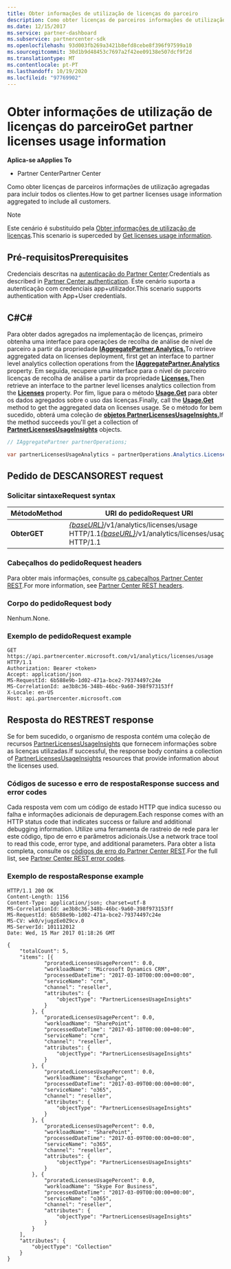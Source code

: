 ```yaml
---
title: Obter informações de utilização de licenças do parceiro
description: Como obter licenças de parceiros informações de utilização agregadas para incluir todos os clientes.
ms.date: 12/15/2017
ms.service: partner-dashboard
ms.subservice: partnercenter-sdk
ms.openlocfilehash: 93d003fb269a3421b8efd8cebe8f396f97599a10
ms.sourcegitcommit: 30d1b9d48453c7697a2f42ee09138e507dcf9f2d
ms.translationtype: MT
ms.contentlocale: pt-PT
ms.lasthandoff: 10/19/2020
ms.locfileid: "97769902"
---
```

# <a name="get-partner-licenses-usage-information"></a><span data-ttu-id="c9a6d-103">Obter informações de utilização de licenças do parceiro</span><span class="sxs-lookup"><span data-stu-id="c9a6d-103">Get partner licenses usage information</span></span>

<span data-ttu-id="c9a6d-104">**Aplica-se a**</span><span class="sxs-lookup"><span data-stu-id="c9a6d-104">**Applies To**</span></span>

- <span data-ttu-id="c9a6d-105">Partner Center</span><span class="sxs-lookup"><span data-stu-id="c9a6d-105">Partner Center</span></span>

<span data-ttu-id="c9a6d-106">Como obter licenças de parceiros informações de utilização agregadas para incluir todos os clientes.</span><span class="sxs-lookup"><span data-stu-id="c9a6d-106">How to get partner licenses usage information aggregated to include all customers.</span></span>

> [!NOTE]
> <span data-ttu-id="c9a6d-107">Este cenário é substituído pela [Obter informações de utilização de licenças](get-licenses-usage-information.md).</span><span class="sxs-lookup"><span data-stu-id="c9a6d-107">This scenario is superceded by [Get licenses usage information](get-licenses-usage-information.md).</span></span>

## <a name="prerequisites"></a><span data-ttu-id="c9a6d-108">Pré-requisitos</span><span class="sxs-lookup"><span data-stu-id="c9a6d-108">Prerequisites</span></span>

<span data-ttu-id="c9a6d-109">Credenciais descritas na [autenticação do Partner Center](partner-center-authentication.md).</span><span class="sxs-lookup"><span data-stu-id="c9a6d-109">Credentials as described in [Partner Center authentication](partner-center-authentication.md).</span></span> <span data-ttu-id="c9a6d-110">Este cenário suporta a autenticação com credenciais app+utilizador.</span><span class="sxs-lookup"><span data-stu-id="c9a6d-110">This scenario supports authentication with App+User credentials.</span></span>

## <a name="c"></a><span data-ttu-id="c9a6d-111">C\#</span><span class="sxs-lookup"><span data-stu-id="c9a6d-111">C\#</span></span>

<span data-ttu-id="c9a6d-112">Para obter dados agregados na implementação de licenças, primeiro obtenha uma interface para operações de recolha de análise de nível de parceiro a partir da propriedade [**IAggregatePartner.Analytics.**](/dotnet/api/microsoft.store.partnercenter.ipartner.analytics)</span><span class="sxs-lookup"><span data-stu-id="c9a6d-112">To retrieve aggregated data on licenses deployment, first get an interface to partner level analytics collection operations from the [**IAggregatePartner.Analytics**](/dotnet/api/microsoft.store.partnercenter.ipartner.analytics) property.</span></span> <span data-ttu-id="c9a6d-113">Em seguida, recupere uma interface para o nível de parceiro licenças de recolha de análise a partir da propriedade [**Licenses.**](/dotnet/api/microsoft.store.partnercenter.analytics.ipartneranalyticscollection.licenses)</span><span class="sxs-lookup"><span data-stu-id="c9a6d-113">Then retrieve an interface to the partner level licenses analytics collection from the [**Licenses**](/dotnet/api/microsoft.store.partnercenter.analytics.ipartneranalyticscollection.licenses) property.</span></span> <span data-ttu-id="c9a6d-114">Por fim, ligue para o método [**Usage.Get**](/dotnet/api/microsoft.store.partnercenter.genericoperations.ientireentitycollectionretrievaloperations-2.get) para obter os dados agregados sobre o uso das licenças.</span><span class="sxs-lookup"><span data-stu-id="c9a6d-114">Finally, call the [**Usage.Get**](/dotnet/api/microsoft.store.partnercenter.genericoperations.ientireentitycollectionretrievaloperations-2.get) method to get the aggregated data on licenses usage.</span></span> <span data-ttu-id="c9a6d-115">Se o método for bem sucedido, obterá uma coleção de [**objetos PartnerLicensesUsageInsights.**](/dotnet/api/microsoft.store.partnercenter.models.analytics.partnerlicensesusageinsights)</span><span class="sxs-lookup"><span data-stu-id="c9a6d-115">If the method succeeds you'll get a collection of [**PartnerLicensesUsageInsights**](/dotnet/api/microsoft.store.partnercenter.models.analytics.partnerlicensesusageinsights) objects.</span></span>

``` csharp
// IAggregatePartner partnerOperations;

var partnerLicensesUsageAnalytics = partnerOperations.Analytics.Licenses.Usage.Get();
```

## <a name="rest-request"></a><span data-ttu-id="c9a6d-116">Pedido de DESCANSO</span><span class="sxs-lookup"><span data-stu-id="c9a6d-116">REST request</span></span>

### <a name="request-syntax"></a><span data-ttu-id="c9a6d-117">Solicitar sintaxe</span><span class="sxs-lookup"><span data-stu-id="c9a6d-117">Request syntax</span></span>

| <span data-ttu-id="c9a6d-118">Método</span><span class="sxs-lookup"><span data-stu-id="c9a6d-118">Method</span></span>  | <span data-ttu-id="c9a6d-119">URI do pedido</span><span class="sxs-lookup"><span data-stu-id="c9a6d-119">Request URI</span></span>                                                                      |
|---------|----------------------------------------------------------------------------------|
| <span data-ttu-id="c9a6d-120">**Obter**</span><span class="sxs-lookup"><span data-stu-id="c9a6d-120">**GET**</span></span> | <span data-ttu-id="c9a6d-121">[*{baseURL}*](partner-center-rest-urls.md)/v1/analytics/licenses/usage HTTP/1.1</span><span class="sxs-lookup"><span data-stu-id="c9a6d-121">[*{baseURL}*](partner-center-rest-urls.md)/v1/analytics/licenses/usage HTTP/1.1</span></span> |

### <a name="request-headers"></a><span data-ttu-id="c9a6d-122">Cabeçalhos do pedido</span><span class="sxs-lookup"><span data-stu-id="c9a6d-122">Request headers</span></span>

<span data-ttu-id="c9a6d-123">Para obter mais informações, consulte [os cabeçalhos Partner Center REST](headers.md).</span><span class="sxs-lookup"><span data-stu-id="c9a6d-123">For more information, see [Partner Center REST headers](headers.md).</span></span>

### <a name="request-body"></a><span data-ttu-id="c9a6d-124">Corpo do pedido</span><span class="sxs-lookup"><span data-stu-id="c9a6d-124">Request body</span></span>

<span data-ttu-id="c9a6d-125">Nenhum.</span><span class="sxs-lookup"><span data-stu-id="c9a6d-125">None.</span></span>

### <a name="request-example"></a><span data-ttu-id="c9a6d-126">Exemplo de pedido</span><span class="sxs-lookup"><span data-stu-id="c9a6d-126">Request example</span></span>

```http
GET https://api.partnercenter.microsoft.com/v1/analytics/licenses/usage HTTP/1.1
Authorization: Bearer <token>
Accept: application/json
MS-RequestId: 6b588e9b-1d02-471a-bce2-79374497c24e
MS-CorrelationId: ae3b8c36-348b-46bc-9a60-398f973153ff
X-Locale: en-US
Host: api.partnercenter.microsoft.com
```

## <a name="rest-response"></a><span data-ttu-id="c9a6d-127">Resposta do REST</span><span class="sxs-lookup"><span data-stu-id="c9a6d-127">REST response</span></span>

<span data-ttu-id="c9a6d-128">Se for bem sucedido, o organismo de resposta contém uma coleção de recursos [PartnerLicensesUsageInsights](analytics-resources.md#partnerlicensesusageinsights) que fornecem informações sobre as licenças utilizadas.</span><span class="sxs-lookup"><span data-stu-id="c9a6d-128">If successful, the response body contains a collection of [PartnerLicensesUsageInsights](analytics-resources.md#partnerlicensesusageinsights) resources that provide information about the licenses used.</span></span>

### <a name="response-success-and-error-codes"></a><span data-ttu-id="c9a6d-129">Códigos de sucesso e erro de resposta</span><span class="sxs-lookup"><span data-stu-id="c9a6d-129">Response success and error codes</span></span>

<span data-ttu-id="c9a6d-130">Cada resposta vem com um código de estado HTTP que indica sucesso ou falha e informações adicionais de depuragem.</span><span class="sxs-lookup"><span data-stu-id="c9a6d-130">Each response comes with an HTTP status code that indicates success or failure and additional debugging information.</span></span> <span data-ttu-id="c9a6d-131">Utilize uma ferramenta de rastreio de rede para ler este código, tipo de erro e parâmetros adicionais.</span><span class="sxs-lookup"><span data-stu-id="c9a6d-131">Use a network trace tool to read this code, error type, and additional parameters.</span></span> <span data-ttu-id="c9a6d-132">Para obter a lista completa, consulte os [códigos de erro do Partner Center REST](error-codes.md).</span><span class="sxs-lookup"><span data-stu-id="c9a6d-132">For the full list, see [Partner Center REST error codes](error-codes.md).</span></span>

### <a name="response-example"></a><span data-ttu-id="c9a6d-133">Exemplo de resposta</span><span class="sxs-lookup"><span data-stu-id="c9a6d-133">Response example</span></span>

```http
HTTP/1.1 200 OK
Content-Length: 1156
Content-Type: application/json; charset=utf-8
MS-CorrelationId: ae3b8c36-348b-46bc-9a60-398f973153ff
MS-RequestId: 6b588e9b-1d02-471a-bce2-79374497c24e
MS-CV: wk0/vjugzEe0Z9cv.0
MS-ServerId: 101112012
Date: Wed, 15 Mar 2017 01:18:26 GMT

{
    "totalCount": 5,
    "items": [{
            "proratedLicensesUsagePercent": 0.0,
            "workloadName": "Microsoft Dynamics CRM",
            "processedDateTime": "2017-03-10T00:00:00+00:00",
            "serviceName": "crm",
            "channel": "reseller",
            "attributes": {
                "objectType": "PartnerLicensesUsageInsights"
            }
        }, {
            "proratedLicensesUsagePercent": 0.0,
            "workloadName": "SharePoint",
            "processedDateTime": "2017-03-10T00:00:00+00:00",
            "serviceName": "crm",
            "channel": "reseller",
            "attributes": {
                "objectType": "PartnerLicensesUsageInsights"
            }
        }, {
            "proratedLicensesUsagePercent": 0.0,
            "workloadName": "Exchange",
            "processedDateTime": "2017-03-09T00:00:00+00:00",
            "serviceName": "o365",
            "channel": "reseller",
            "attributes": {
                "objectType": "PartnerLicensesUsageInsights"
            }
        }, {
            "proratedLicensesUsagePercent": 0.0,
            "workloadName": "SharePoint",
            "processedDateTime": "2017-03-09T00:00:00+00:00",
            "serviceName": "o365",
            "channel": "reseller",
            "attributes": {
                "objectType": "PartnerLicensesUsageInsights"
            }
        }, {
            "proratedLicensesUsagePercent": 0.0,
            "workloadName": "Skype For Business",
            "processedDateTime": "2017-03-09T00:00:00+00:00",
            "serviceName": "o365",
            "channel": "reseller",
            "attributes": {
                "objectType": "PartnerLicensesUsageInsights"
            }
        }
    ],
    "attributes": {
        "objectType": "Collection"
    }
}
```
